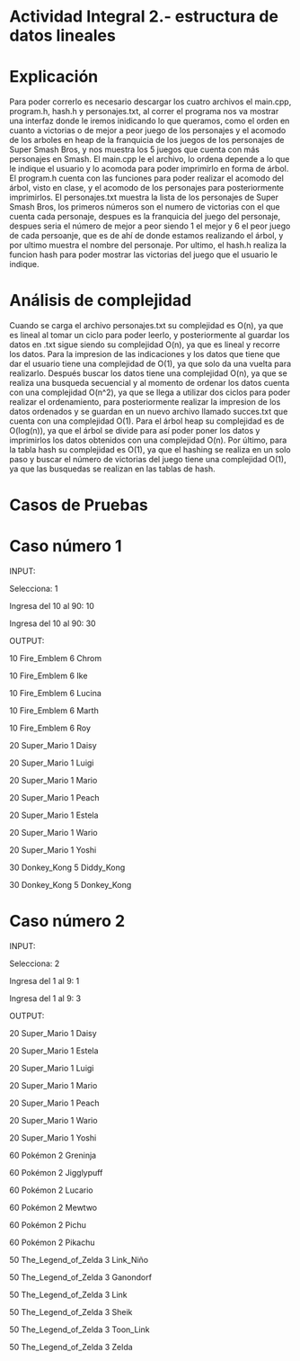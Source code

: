# Actividad Integral 2.- estructura de datos lineales


# Explicación

Para poder correrlo es necesario descargar los cuatro archivos el main.cpp, program.h, hash.h y personajes.txt, al correr el programa nos va mostrar una interfaz donde le iremos inidicando lo que queramos, como el orden en cuanto a victorias o de mejor a peor juego de los personajes y el acomodo de los arboles en heap de la franquicia de los juegos de los personajes de Super Smash Bros, y nos muestra los 5 juegos que cuenta con más personajes en Smash. El main.cpp le el archivo, lo ordena depende a lo que le indique el usuario y lo acomoda para poder imprimirlo en forma de árbol. El program.h cuenta con las funciones para poder realizar el acomodo del árbol, visto en clase, y el acomodo de los personajes para posteriormente imprimirlos. El personajes.txt muestra la lista de los personajes de Super Smash Bros, los primeros números son el numero de victorias con el que cuenta cada personaje, despues es la franquicia del juego del personaje, despues seria el número de mejor a peor siendo 1 el mejor y 6 el peor juego de cada persoanje, que es de ahí de donde estamos realizando el árbol, y por ultimo muestra el nombre del personaje. Por ultimo, el hash.h realiza la funcion hash para poder mostrar las victorias del juego que el usuario le indique.


# Análisis de complejidad

Cuando se carga el archivo personajes.txt su complejidad es O(n), ya que es lineal al tomar un ciclo para poder leerlo, y posteriormente al guardar los datos en .txt sigue siendo su complejidad O(n), ya que es lineal y recorre los datos. Para la impresion de las indicaciones y los datos que tiene que dar el usuario tiene una complejidad de O(1), ya que solo da una vuelta para realizarlo. Después buscar los datos tiene una complejidad O(n), ya que se realiza una busqueda secuencial y al momento de ordenar los datos cuenta con una complejidad O(n^2), ya que se llega a utilizar dos ciclos para poder realizar el ordenamiento, para posteriormente realizar la impresion de los datos ordenados y se guardan en un nuevo archivo llamado succes.txt que cuenta con una complejidad O(1). Para el árbol heap su complejidad es de O(log(n)), ya que el árbol se divide para así poder poner los datos y imprimirlos los datos obtenidos con una complejidad O(n). Por último, para la tabla hash su complejidad es O(1), ya que el hashing se realiza en un solo paso y buscar el número de victorias del juego tiene una complejidad O(1), ya que las busquedas se realizan en las tablas de hash.


# Casos de Pruebas

# Caso número 1

INPUT:

Selecciona: 1 

Ingresa del 10 al 90: 10

Ingresa del 10 al 90: 30

OUTPUT:

10 Fire_Emblem 6 Chrom  

10 Fire_Emblem 6 Ike 

10 Fire_Emblem 6 Lucina 

10 Fire_Emblem 6 Marth 

10 Fire_Emblem 6 Roy

20 Super_Mario 1 Daisy 

20 Super_Mario 1 Luigi 

20 Super_Mario 1 Mario  

20 Super_Mario 1 Peach 

20 Super_Mario 1 Estela 

20 Super_Mario 1 Wario 

20 Super_Mario 1 Yoshi

30 Donkey_Kong 5 Diddy_Kong 

30 Donkey_Kong 5 Donkey_Kong 


# Caso número 2

INPUT:

Selecciona: 2

Ingresa del 1 al 9: 1

Ingresa del 1 al 9: 3

OUTPUT:

20 Super_Mario 1 Daisy 

20 Super_Mario 1 Estela 

20 Super_Mario 1 Luigi 

20 Super_Mario 1 Mario 

20 Super_Mario 1 Peach 

20 Super_Mario 1 Wario 

20 Super_Mario 1 Yoshi

60 Pokémon 2 Greninja 

60 Pokémon 2 Jigglypuff 

60 Pokémon 2 Lucario 

60 Pokémon 2 Mewtwo 

60 Pokémon 2 Pichu 

60 Pokémon 2 Pikachu 

50 The_Legend_of_Zelda 3 Link_Niño

50 The_Legend_of_Zelda 3 Ganondorf 

50 The_Legend_of_Zelda 3 Link 

50 The_Legend_of_Zelda 3 Sheik

50 The_Legend_of_Zelda 3 Toon_Link

50 The_Legend_of_Zelda 3 Zelda 
